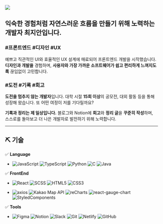 <img src="https://capsule-render.vercel.app/api?type=waving&height=200&text=JINY&desc=Web%20Frontend%20Developer&fontAlign=80&fontAlignY=40&color=gradient"/>

## 익숙한 경험처럼 자연스러운 흐름을 만들기 위해 노력하는 개발자 최지안입니다.



### **#프론트엔드 #디자인 #UX**
예쁘고 직관적인 UI와 효율적인 UX 설계에 매료되어 프론트엔드 개발을 시작했습니다. **디자인과 개발을** 경험하며, **사용자와 가장 가까운 소프트웨어가 쉽고 편리하게 느껴지도록** 끊임없이 고민합니다.


### **#도전 #기록 #회고**
**도전을 멈추지 않는 개발자**입니다. 대학 시절 **15회 이상**의 공모전, 대외 활동 등을 통해 성장해 왔습니다.     또 어떤 여정이 저를 기다릴까요?

**기록과 정리는 제 일상입니다.** 블로그와 Notion에 **회고**와 **정리 글**을 **꾸준히 작성**하며, 스스로를 돌아보고 더 나은 개발자로 발전하기 위해 노력합니다.


---
## ⛏️ 기술

✅ **Language**
- ![JavaScript](https://img.shields.io/badge/JavaScript-3776AB?style=for-the-badge&logo=javascript&logoColor=white)
![TypeScript](https://img.shields.io/badge/typescript-%233178C6.svg?&style=for-the-badge&logo=typescript&logoColor=white)
![Python](https://img.shields.io/badge/Python-3776AB?style=for-the-badge&logo=python&logoColor=white)
![C](https://img.shields.io/badge/C-A8B9CC?style=for-the-badge&logo=c&logoColor=white)
![Java](https://img.shields.io/badge/Java-007396?style=for-the-badge&logo=java&logoColor=white)

✅ **FrontEnd**
- ![React](https://img.shields.io/badge/React-61DAFB?style=for-the-badge&logo=react&logoColor=black)
![SCSS](https://img.shields.io/badge/SCSS-CC6699?style=for-the-badge&logo=sass&logoColor=white)
![HTML5](https://img.shields.io/badge/HTML5-E34F26?style=for-the-badge&logo=html5&logoColor=white)
![CSS3](https://img.shields.io/badge/CSS3-1572B6?style=for-the-badge&logo=css3&logoColor=white)

- ![axios](https://img.shields.io/badge/axios-5A29E4?style=for-the-badge&logo=axios&logoColor=white)
![Kakao Map API](https://img.shields.io/badge/Kakao%20Map%20API-FFCD00?style=for-the-badge&logo=kakao&logoColor=white)
![reCharts](https://img.shields.io/badge/reCharts-FF6384?style=for-the-badge&logo=recharts&logoColor=white)
![react-gauge-chart](https://img.shields.io/badge/react--gauge--chart-61DAFB?style=for-the-badge&logo=react&logoColor=white)
![StyledComponents](https://img.shields.io/badge/StyledComponents-DB7093?style=for-the-badge&logo=styled-components&logoColor=white)


✅ **Tools**
- ![Figma](https://img.shields.io/badge/Figma-F24E1E?style=for-the-badge&logo=figma&logoColor=white)
![Notion](https://img.shields.io/badge/Notion-000000?style=for-the-badge&logo=notion&logoColor=white)
![Slack](https://img.shields.io/badge/Slack-4A154B?style=for-the-badge&logo=slack&logoColor=white)
![Git](https://img.shields.io/badge/Git-F05032?style=for-the-badge&logo=git&logoColor=white)
![Netlify](https://img.shields.io/badge/Netlify-00C7B7?style=for-the-badge&logo=netlify&logoColor=white)
![GitHub](https://img.shields.io/badge/GitHub-181717?style=for-the-badge&logo=github&logoColor=white)
